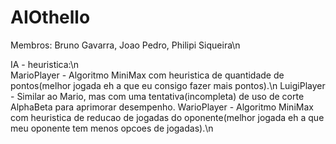 # AIOthello

Membros:  Bruno Gavarra,
          Joao Pedro, 
          Philipi Siqueira\n

IA - heuristica:\n  
MarioPlayer - Algoritmo MiniMax com heuristica de quantidade de pontos(melhor jogada eh a que eu consigo fazer mais pontos).\n
LuigiPlayer - Similar ao Mario, mas com uma tentativa(incompleta) de uso de corte AlphaBeta para aprimorar desempenho.
WarioPlayer - Algoritmo MiniMax com heuristica de reducao de jogadas do oponente(melhor jogada eh a que meu oponente tem menos opcoes de jogadas).\n
          
